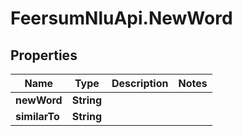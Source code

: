 # FeersumNluApi.NewWord

## Properties
Name | Type | Description | Notes
------------ | ------------- | ------------- | -------------
**newWord** | **String** |  | 
**similarTo** | **String** |  | 


